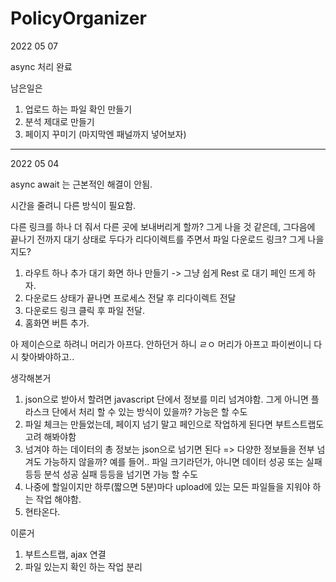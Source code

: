# PolicyOrganizer
2022 05 07

async 처리 완료

남은일은 
1. 업로드 하는 파일 확인 만들기
2. 분석 제대로 만들기
3. 페이지 꾸미기 (마지막엔 패널까지 넣어보자)

------------------------------------------------------------------------------------
2022 05 04

async await 는 근본적인 해결이 안됨.

시간을 줄려니 다른 방식이 필요함.

다른 링크를 하나 더 줘서 다른 곳에 보내버리게 할까? 그게 나을 것 같은데, 그다음에 끝나기 전까지 대기 상태로 두다가 리다이렉트를 주면서 파일 다운로드 링크? 그게 나을지도?

1. 라우트 하나 추가
	대기 화면 하나 만들기 -> 그냥 쉽게 Rest 로 대기 페인 뜨게 하자.
2. 다운로드 상태가 끝나면 프로세스 전달 후 리다이렉트 전달
3. 다운로드 링크 클릭 후 파일 전달. 
4. 홈화면 버튼 추가.

아 제이슨으로 하려니 머리가 아프다. 안하던거 하니 ㄹㅇ 머리가 아프고 파이썬이니 다시 찾아봐야하고..

생각해본거
1. json으로 받아서 할려면 javascript 단에서 정보를 미리 넘겨야함.
	그게 아니면 플라스크 단에서 처리 할 수 있는 방식이 있을까? 가능은 할 수도
2. 파일 체크는 만들었는데, 페이지 넘기 말고 페인으로 작업하게 된다면 부트스트랩도 고려 해봐야함
3. 넘겨야 하는 데이터의 총 정보는 json으로 넘기면 된다 => 다양한 정보들을 전부 넘겨도 가능하지 않을까?
	예를 들어.. 파일 크기라던가, 아니면 데이터 성공 또는 실패 등등 분석 성공 실패 등등을 넘기면 가능 할 수도
4. 나중에 할일이지만 하루(짧으면 5분)마다 upload에 있는 모든 파일들을 지워야 하는 작업 해야함.
5. 현타온다.

이룬거
1. 부트스트랩, ajax 연결
2. 파일 있는지 확인 하는 작업 분리